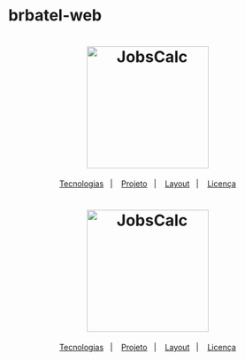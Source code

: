 # brbatel-web

<h1 align="center">
  <img alt="JobsCalc" title="JobsCalc" src="https://brbatelcombr.sharepoint.com/sites/brbatel-03.Sistema/Documentos%20Compartilhados/Forms/AllItems.aspx?id=%2Fsites%2Fbrbatel%2D03%2ESistema%2FDocumentos%20Compartilhados%2FBranding%2FCMYK%20%28Impress%C3%A3o%29%2FHorizontal%2FSVG%2FAssinatura%20Horizontal%2Dlogo%2DfullColor%2Dcmyk%2Esvg&parent=%2Fsites%2Fbrbatel%2D03%2ESistema%2FDocumentos%20Compartilhados%2FBranding%2FCMYK%20%28Impress%C3%A3o%29%2FHorizontal%2FSVG&p=true&originalPath=aHR0cHM6Ly9icmJhdGVsY29tYnIuc2hhcmVwb2ludC5jb20vOnU6L3MvYnJiYXRlbC0wMy5TaXN0ZW1hL0VZYmtXenFSMElsTG8zNm9zWC1WUTI4Qjh2bkdYQXlZZUNLU2hLa211Tm1TcUE_cnRpbWU9M2dZQVVFQUEyVWc" width="220px" />
</h1>

<p align="center">
  <a href="#-tecnologias">Tecnologias</a>&nbsp;&nbsp;&nbsp;|&nbsp;&nbsp;&nbsp;
  <a href="#-projeto">Projeto</a>&nbsp;&nbsp;&nbsp;|&nbsp;&nbsp;&nbsp;
  <a href="#-layout">Layout</a>&nbsp;&nbsp;&nbsp;|&nbsp;&nbsp;&nbsp;
  <a href="#memo-licença">Licença</a>
</p><h1 align="center">
  <img alt="JobsCalc" title="JobsCalc" src="https://i.imgur.com/Veqm7Gh.png" width="220px" />
</h1>

<p align="center">
  <a href="#-tecnologias">Tecnologias</a>&nbsp;&nbsp;&nbsp;|&nbsp;&nbsp;&nbsp;
  <a href="#-projeto">Projeto</a>&nbsp;&nbsp;&nbsp;|&nbsp;&nbsp;&nbsp;
  <a href="#-layout">Layout</a>&nbsp;&nbsp;&nbsp;|&nbsp;&nbsp;&nbsp;
  <a href="#memo-licença">Licença</a>
</p>
